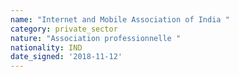 ```yaml
---
name: "Internet and Mobile Association of India "
category: private_sector
nature: "Association professionnelle "
nationality: IND
date_signed: '2018-11-12'
---
```

    